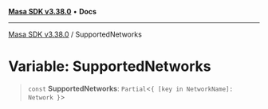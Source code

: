 [**Masa SDK v3.38.0**](../README.md) • **Docs**

***

[Masa SDK v3.38.0](../globals.md) / SupportedNetworks

# Variable: SupportedNetworks

> `const` **SupportedNetworks**: `Partial`\<`{ [key in NetworkName]: Network }`\>

